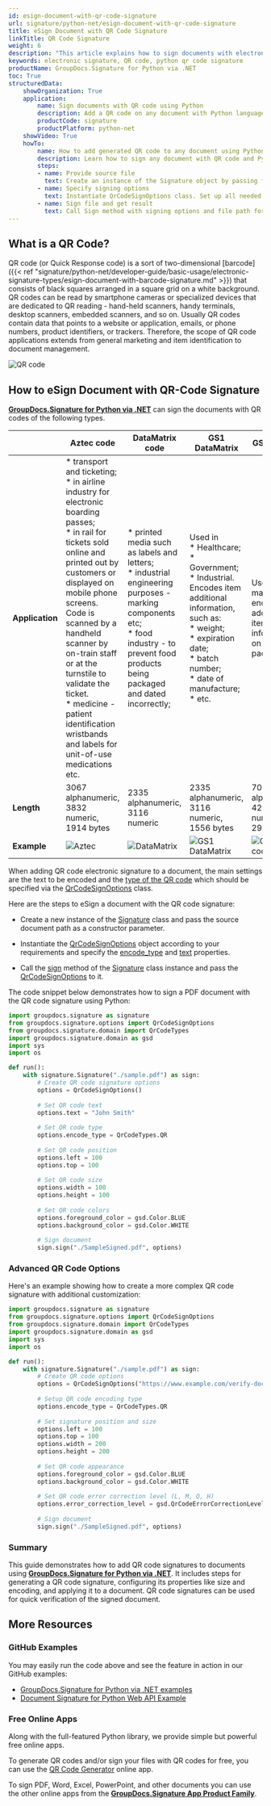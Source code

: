 ```yaml
---
id: esign-document-with-qr-code-signature
url: signature/python-net/esign-document-with-qr-code-signature
title: eSign Document with QR Code Signature
linkTitle: QR Code Signature
weight: 6
description: "This article explains how to sign documents with electronic signature as QR code on document page with GroupDocs.Signature for Python via .NET API."
keywords: electronic signature, QR code, python qr code signature
productName: GroupDocs.Signature for Python via .NET
toc: True
structuredData:
    showOrganization: True
    application:    
        name: Sign documents with QR code using Python    
        description: Add a QR code on any document with Python language by GroupDocs.Signature for Python via .NET APIs
        productCode: signature
        productPlatform: python-net 
    showVideo: True
    howTo:
        name: How to add generated QR code to any document using Python 
        description: Learn how to sign any document with QR code and Python
        steps:
        - name: Provide source file
          text: Create an instance of the Signature object by passing file as a constructor parameter. You may provide either a file path or a file stream. 
        - name: Specify signing options 
          text: Instantiate QrCodeSignOptions class. Set up all needed data.
        - name: Sign file and get result 
          text: Call Sign method with signing options and file path for result file. You also may use a stream as output.
---
```

## What is a QR Code?

QR code (or Quick Response code) is a sort of two-dimensional [barcode]({{< ref "signature/python-net/developer-guide/basic-usage/electronic-signature-types/esign-document-with-barcode-signature.md" >}}) that consists of black squares arranged in a square grid on a white background. QR codes can be read by smartphone cameras or specialized devices that are dedicated to QR reading - hand-held scanners, handy terminals, desktop scanners, embedded scanners, and so on. Usually QR codes contain data that points to a website or application, emails, or phone numbers, product identifiers, or trackers. Therefore, the scope of QR code applications extends from general marketing and item identification to document management.

![QR code](/signature/python-net/images/esign-document-with-qr-code-signature.png)

## How to eSign Document with QR-Code Signature

[**GroupDocs.Signature for Python via .NET**](https://products.groupdocs.com/signature/python-net) can sign the documents with QR codes of the following types. 

| |Aztec code | DataMatrix code | GS1 DataMatrix | GS1 QR code | QR |
| --- | --- | --- | --- | --- | --- |
| **Application** | * transport and ticketing;<br> * in airline industry for electronic boarding passes;<br> * in rail for tickets sold online and printed out by customers or displayed on mobile phone screens. Code is scanned by a handheld scanner by on-train staff or at the turnstile to validate the ticket.<br> * medicine - patient identification wristbands and labels for unit-of-use medications etc. | * printed media such as labels and letters;<br> * industrial engineering purposes - marking components etc;<br>  * food industry - to prevent food products being packaged and dated incorrectly; | Used in<br> * Healthcare;<br> * Government;<br> * Industrial.<br> Encodes item additional information, such as:<br> * weight;<br> * expiration date;<br> * batch number;<br> * date of manufacture;<br> * etc.| Used in marketing to encode additional item information on the package | Widely used in automotive industry and mobile applications. Useful for encoding large amount of data characters and specific URLs.| 
| **Length** | 3067 alphanumeric,<br> 3832 numeric,<br> 1914 bytes | 2335 alphanumeric,<br> 3116 numeric | 2335 alphanumeric,<br> 3116 numeric,<br> 1556 bytes | 7089 alphanumeric,<br> 4296 numeric,<br> 2953 bytes | 4296 alphanumeric,<br> 7089 numeric,<br> 2953 bytes |
| **Example** | ![Aztec](/signature/python-net/images/esign-document-with-qr-code-signature_1.png) | ![DataMatrix](/signature/python-net/images/esign-document-with-qr-code-signature_2.png) | ![GS1 DataMatrix](/signature/python-net/images/esign-document-with-qr-code-signature_3.png) | ![GS1 QR code](/signature/python-net/images/esign-document-with-qr-code-signature_4.png) | ![QR](/signature/python-net/images/esign-document-with-qr-code-signature_5.png)

When adding QR code electronic signature to a document, the main settings are the text to be encoded and the [type of the QR code](https://reference.groupdocs.com/signature/python-net/groupdocs.signature.domain/qrcodetypes/#fields) which should be specified via the [QrCodeSignOptions](https://reference.groupdocs.com/signature/python-net/groupdocs.signature.options/qrcodesignoptions) class.  

Here are the steps to eSign a document with the QR code signature:

* Create a new instance of the [Signature](https://reference.groupdocs.com/signature/python-net/groupdocs.signature/signature) class and pass the source document path as a constructor parameter.

* Instantiate the [QrCodeSignOptions](https://reference.groupdocs.com/signature/python-net/groupdocs.signature.options/qrcodesignoptions) object according to your requirements and specify the [encode_type](https://reference.groupdocs.com/signature/python-net/groupdocs.signature.options/qrcodesignoptions/encode_type) and [text](https://reference.groupdocs.com/signature/python-net/groupdocs.signature.options/textsignoptions/text) properties.
  
* Call the [sign](https://reference.groupdocs.com/signature/python-net/groupdocs.signature/signature/sign/) method of the [Signature](https://reference.groupdocs.com/signature/python-net/groupdocs.signature/signature) class instance and pass the [QrCodeSignOptions](https://reference.groupdocs.com/signature/python-net/groupdocs.signature.options/qrcodesignoptions) to it.

The code snippet below demonstrates how to sign a PDF document with the QR code signature using Python:

```python
import groupdocs.signature as signature
from groupdocs.signature.options import QrCodeSignOptions
from groupdocs.signature.domain import QrCodeTypes
import groupdocs.signature.domain as gsd
import sys 
import os

def run():
    with signature.Signature("./sample.pdf") as sign:
        # Create QR code signature options
        options = QrCodeSignOptions()
        
        # Set QR code text
        options.text = "John Smith"
        
        # Set QR code type
        options.encode_type = QrCodeTypes.QR
        
        # Set QR code position
        options.left = 100
        options.top = 100
        
        # Set QR code size
        options.width = 100
        options.height = 100
        
        # Set QR code colors
        options.foreground_color = gsd.Color.BLUE
        options.background_color = gsd.Color.WHITE
        
        # Sign document
        sign.sign("./SampleSigned.pdf", options)
```

### Advanced QR Code Options

Here's an example showing how to create a more complex QR code signature with additional customization:

```python
import groupdocs.signature as signature
from groupdocs.signature.options import QrCodeSignOptions
from groupdocs.signature.domain import QrCodeTypes
import groupdocs.signature.domain as gsd
import sys 
import os

def run():
    with signature.Signature("./sample.pdf") as sign:
        # Create QR code options
        options = QrCodeSignOptions("https://www.example.com/verify-document")
        
        # Setup QR code encoding type
        options.encode_type = QrCodeTypes.QR
        
        # Set signature position and size
        options.left = 100
        options.top = 100
        options.width = 200
        options.height = 200
        
        # Set QR code appearance
        options.foreground_color = gsd.Color.BLUE
        options.background_color = gsd.Color.WHITE
        
        # Set QR code error correction level (L, M, Q, H)
        options.error_correction_level = gsd.QrCodeErrorCorrectionLevel.H
        
        # Sign document
        sign.sign("./SampleSigned.pdf", options)
```

### Summary
This guide demonstrates how to add QR code signatures to documents using [**GroupDocs.Signature for Python via .NET**](https://products.groupdocs.com/signature/python-net). It includes steps for generating a QR code signature, configuring its properties like size and encoding, and applying it to a document. QR code signatures can be used for quick verification of the signed document.


## More Resources

### GitHub Examples

You may easily run the code above and see the feature in action in our GitHub examples:

* [GroupDocs.Signature for Python via .NET examples](https://github.com/groupdocs-signature/GroupDocs.Signature-for-Python-via-.NET)
* [Document Signature for Python Web API Example](https://github.com/groupdocs-signature/GroupDocs.Signature-for-Python-via-.NET-Web-API)

### Free Online Apps

Along with the full-featured Python library, we provide simple but powerful free online apps.

To generate QR codes and/or sign your files with QR codes for free, you can use the [QR Code Generator](https://products.groupdocs.app/signature/generate/qrcode) online app.

To sign PDF, Word, Excel, PowerPoint, and other documents you can use the other online apps from the **[GroupDocs.Signature App Product Family](https://products.groupdocs.app/signature/family)**.